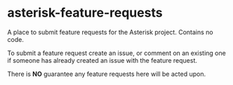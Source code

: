 # asterisk-feature-requests
A place to submit feature requests for the Asterisk project. Contains no code.

To submit a feature request create an issue, or comment on an existing one if someone has already created an issue with the feature request.

There is **NO** guarantee any feature requests here will be acted upon.
